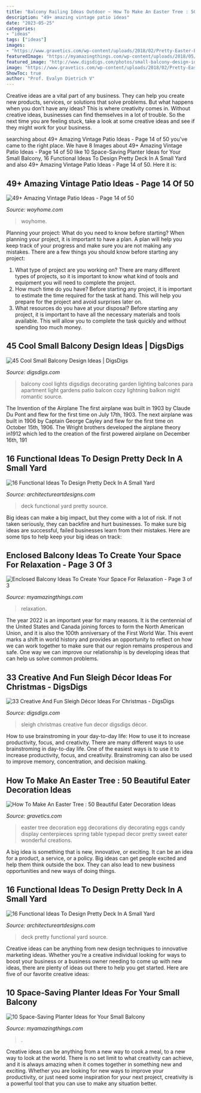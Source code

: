 ```yaml
---
title: "Balcony Railing Ideas Outdoor ~ How To Make An Easter Tree : 50 Beautiful Eater Decoration Ideas"
description: "49+ amazing vintage patio ideas"
date: "2023-05-25"
categories:
- "ideas"
tags: ["ideas"]
images:
- "https://www.gravetics.com/wp-content/uploads/2018/02/Pretty-Easter-Egg-tree.jpg"
featuredImage: "https://myamazingthings.com/wp-content/uploads/2018/05/enclosed-balcony-13-.jpg"
featured_image: "http://www.digsdigs.com/photos/small-balcony-design-ideas-33.jpg"
image: "https://www.gravetics.com/wp-content/uploads/2018/02/Pretty-Easter-Egg-tree.jpg"
ShowToc: true
author: "Prof. Evalyn Dietrich V"
---
```



Creative ideas are a vital part of any business. They can help you create new products, services, or solutions that solve problems. But what happens when you don’t have any ideas? This is where creativity comes in. Without creative ideas, businesses can find themselves in a lot of trouble. So the next time you are feeling stuck, take a look at some creative ideas and see if they might work for your business.

	

		
searching about 49+ Amazing Vintage Patio Ideas - Page 14 of 50 you've came to the right place. We have 8 Images about 49+ Amazing Vintage Patio Ideas - Page 14 of 50 like 10 Space-Saving Planter Ideas for Your Small Balcony, 16 Functional Ideas To Design Pretty Deck In A Small Yard and also 49+ Amazing Vintage Patio Ideas - Page 14 of 50. Here it is:
		
    
## 49+ Amazing Vintage Patio Ideas - Page 14 Of 50

<img loading=lazy src="http://woyhome.com/wp-content/uploads/2018/11/49-Amazing-Vintage-Patio-Ideas-14.jpg" onerror="this.onerror=null;this.src='https://tse1.mm.bing.net/th?id=OIP.7SMCUysZviJFBTtafuvzBAHaLF&amp;pid=15.1';" alt="49+ Amazing Vintage Patio Ideas - Page 14 of 50">

_Source: woyhome.com_

>woyhome. 

	

Planning your project: What do you need to know before starting?
When planning your project, it is important to have a plan. A plan will help you keep track of your progress and make sure you are not making any mistakes. There are a few things you should know before starting any project:
1. What type of project are you working on? There are many different types of projects, so it is important to know what kind of tools and equipment you will need to complete the project.
2. How much time do you have? Before starting any project, it is important to estimate the time required for the task at hand. This will help you prepare for the project and avoid surprises later on.
3. What resources do you have at your disposal? Before starting any project, it is important to have all the necessary materials and tools available. This will allow you to complete the task quickly and without spending too much money.

    
## 45 Cool Small Balcony Design Ideas | DigsDigs

<img loading=lazy src="http://www.digsdigs.com/photos/small-balcony-design-ideas-33.jpg" onerror="this.onerror=null;this.src='https://tse1.mm.bing.net/th?id=OIP.7ZL_oRtHOTygBv_GRurkNwHaL6&amp;pid=15.1';" alt="45 Cool Small Balcony Design Ideas | DigsDigs">

_Source: digsdigs.com_

>balcony cool lights digsdigs decorating garden lighting balcones para apartment light gardens patio balcon cozy lightning balkon night romantic source. 

	

The Invention of the Airplane
The first airplane was built in 1903 by Claude Du Pont and flew for the first time on July 17th, 1903. The next airplane was built in 1906 by Captain George Cayley and flew for the first time on October 15th, 1906. The Wright brothers developed the airplane theory in1912 which led to the creation of the first powered airplane on December 16th, 191
    
## 16 Functional Ideas To Design Pretty Deck In A Small Yard

<img loading=lazy src="https://www.architectureartdesigns.com/wp-content/uploads/2016/03/4-53.jpg" onerror="this.onerror=null;this.src='https://tse3.mm.bing.net/th?id=OIP.QvcgdS1OcU7ORPTFuWE8hAAAAA&amp;pid=15.1';" alt="16 Functional Ideas To Design Pretty Deck In A Small Yard">

_Source: architectureartdesigns.com_

>deck functional yard pretty source. 

	

Big ideas can make a big impact, but they come with a lot of risk. If not taken seriously, they can backfire and hurt businesses. To make sure big ideas are successful, failed businesses learn from their mistakes. Here are some tips to help keep your big ideas on track:

    
## Enclosed Balcony Ideas To Create Your Space For Relaxation - Page 3 Of 3

<img loading=lazy src="https://myamazingthings.com/wp-content/uploads/2018/05/enclosed-balcony-13-.jpg" onerror="this.onerror=null;this.src='https://tse4.mm.bing.net/th?id=OIP.mTZpKnCGBQYq3fuTF_bGuwHaLH&amp;pid=15.1';" alt="Enclosed Balcony Ideas To Create Your Space For Relaxation - Page 3 of 3">

_Source: myamazingthings.com_

>relaxation. 

	

The year 2022 is an important year for many reasons. It is the centennial of the United States and Canada joining forces to form the North American Union, and it is also the 100th anniversary of the First World War. This event marks a shift in world history and provides an opportunity to reflect on how we can work together to make sure that our region remains prosperous and safe. One way we can improve our relationship is by developing ideas that can help us solve common problems.

    
## 33 Creative And Fun Sleigh Décor Ideas For Christmas - DigsDigs

<img loading=lazy src="https://www.digsdigs.com/photos/fun-and-creative-sleigh-decor-ideas-for-christmas-14-554x832.jpg" onerror="this.onerror=null;this.src='https://tse2.mm.bing.net/th?id=OIP.877Vbkw3p_7MS2z76sFMGQHaLH&amp;pid=15.1';" alt="33 Creative And Fun Sleigh Décor Ideas For Christmas - DigsDigs">

_Source: digsdigs.com_

>sleigh christmas creative fun decor digsdigs décor. 

	

How to use brainstroming in your day-to-day life: How to use it to increase productivity, focus, and creativity.
There are many different ways to use brainstroming in day-to-day life. One of the easiest ways is to use it to increase productivity, focus, and creativity. Brainstroming can also be used to improve memory, concentration, and decision making.

    
## How To Make An Easter Tree : 50 Beautiful Eater Decoration Ideas

<img loading=lazy src="https://www.gravetics.com/wp-content/uploads/2018/02/Pretty-Easter-Egg-tree.jpg" onerror="this.onerror=null;this.src='https://tse1.mm.bing.net/th?id=OIP.hGcIZMy1B8N7b7_vRpr5kwHaLJ&amp;pid=15.1';" alt="How To Make An Easter Tree : 50 Beautiful Eater Decoration Ideas">

_Source: gravetics.com_

>easter tree decoration egg decorations diy decorating eggs candy display centerpieces spring table typepad decor pretty sweet eater wonderful creations. 

	

A big idea is something that is new, innovative, or exciting. It can be an idea for a product, a service, or a policy. Big ideas can get people excited and help them think outside the box. They can also lead to new business opportunities and new ways of doing things.

    
## 16 Functional Ideas To Design Pretty Deck In A Small Yard

<img loading=lazy src="http://www.architectureartdesigns.com/wp-content/uploads/2016/03/4-53.jpg" onerror="this.onerror=null;this.src='https://tse3.mm.bing.net/th?id=OIP.Ou1l4RAM0ZPzZadsOETDMwHaLI&amp;pid=15.1';" alt="16 Functional Ideas To Design Pretty Deck In A Small Yard">

_Source: architectureartdesigns.com_

>deck pretty functional yard source. 

	

Creative ideas can be anything from new design techniques to innovative marketing ideas. Whether you're a creative individual looking for ways to boost your business or a business owner needing to come up with new ideas, there are plenty of ideas out there to help you get started. Here are five of our favorite creative ideas: 

    
## 10 Space-Saving Planter Ideas For Your Small Balcony

<img loading=lazy src="https://myamazingthings.com/wp-content/uploads/2017/01/idea3-1.jpg" onerror="this.onerror=null;this.src='https://tse2.mm.bing.net/th?id=OIP.V18mttBz5czfVT3KY_9nHQHaJ4&amp;pid=15.1';" alt="10 Space-Saving Planter Ideas for Your Small Balcony">

_Source: myamazingthings.com_

>. 

	

Creative ideas can be anything from a new way to cook a meal, to a new way to look at the world. There is no set limit to what creativity can achieve, and it is always amazing when it comes together in something new and exciting. Whether you are looking for new ways to improve your productivity, or just need some inspiration for your next project, creativity is a powerful tool that you can use to make any situation better.

